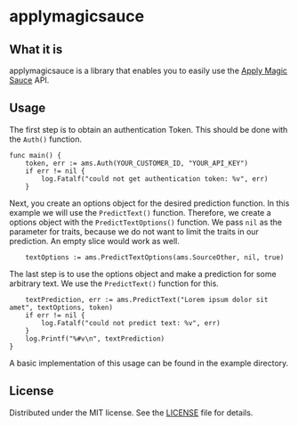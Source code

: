 # applymagicsauce

## What it is
applymagicsauce is a library that enables you to easily use the [Apply Magic Sauce](https://applymagicsauce.com) API.

## Usage
The first step is to obtain an authentication Token. This should be done with the `Auth()` function.
```
func main() {
	token, err := ams.Auth(YOUR_CUSTOMER_ID, "YOUR_API_KEY")
	if err != nil {
		log.Fatalf("could not get authentication token: %v", err)
	}
```

Next, you create an options object for the desired prediction function. In this example we will use the `PredictText()` function. Therefore, we create a options object with the `PredictTextOptions()` function. We pass `nil` as the parameter for traits, because we do not want to limit the traits in our prediction. An empty slice would work as well.
```
	textOptions := ams.PredictTextOptions(ams.SourceOther, nil, true)
```

The last step is to use the options object and make a prediction for some arbitrary text. We use the `PredictText()` function for this.
```
	textPrediction, err := ams.PredictText("Lorem ipsum dolor sit amet", textOptions, token)
	if err != nil {
		log.Fatalf("could not predict text: %v", err)
	}
	log.Printf("%#v\n", textPrediction)
}
```

A basic implementation of this usage can be found in the example directory.

## License

Distributed under the MIT license. See the [LICENSE](https://github.com/crossi36/applymagicsauce/blob/master/LICENSE) file for details.
